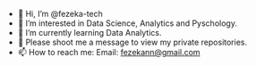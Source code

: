 - 👋 Hi, I’m @fezeka-tech
- 👀 I’m interested in Data Science, Analytics and Pyschology.
- 🌱 I’m currently learning Data Analytics.
- 💞️ Please shoot me a message to view my private repositories.
- 📫 How to reach me: Email: fezekann@gmail.com

<!---
fezeka-tech/fezeka-tech is a ✨ special ✨ repository because its `README.md` (this file) appears on your GitHub profile.
You can click the Preview link to take a look at your changes.
--->
